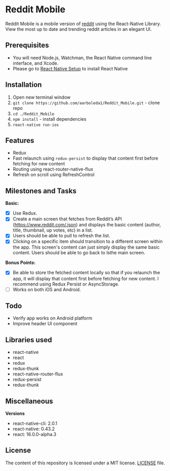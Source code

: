 # Reddit Mobile
Reddit Mobile is a mobile version of [reddit](https://www.reddit.com/) using the React-Native Library. View the most up to date and trending reddit articles in an elegant UI.
## Prerequisites
- You will need Node.js, Watchman, the React Native command line interface, and Xcode.
- Please go to [React Native Setup](https://facebook.github.io/react-native/docs/getting-started.html) to install React Native

## Installation
1. Open new terminal window
2. `git clone https://github.com/aarboleda1/Reddit_Mobile.git` - clone repo
3. `cd ./Reddit_Mobile`
4. `npm install` - install dependencies
5. `react-native run-ios`

## Features
- Redux
- Fast relaunch using `redux-persist` to display that content first before fetching for new content
- Routing using react-router-native-flux
- Refresh on scroll using RefreshControl

## Milestones and Tasks

**Basic:**
- [x] Use Redux.
- [x] Create a main screen that fetches from Reddit’s API (https://www.reddit.com/.json) and displays the basic content (author, title, thumbnail, up votes, etc) in a list.
- [x] Users should be able to pull to refresh the list.
- [x] Clicking on a specific item should transition to a different screen within the app. This screen's content can just simply display the same basic content. Users should be able to go back to lsthe main screen.

**Bonus Points:**

- [x] Be able to store the fetched content locally so that if you relaunch the app, it will display that content first before fetching for new content. I recommend using Redux Persist or AsyncStorage.
- [ ] Works on both iOS and Android.

## Todo
- Verify app works on Android platform
- Improve header UI component

## Libraries used
- react-native
- react
- redux
- redux-thunk
- react-native-router-flux
- redux-persist
- redux-thunk


## Miscellaneous
**Versions**
- react-native-cli: 2.0.1
- react-native: 0.43.2
- react: 16.0.0-alpha.3

## License
The content of this repository is licensed under a MIT license.
[LICENSE](/LICENSE) file.


